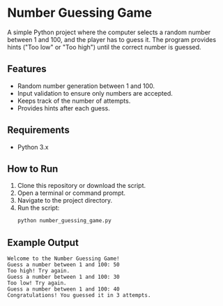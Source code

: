 # Number Guessing Game

A simple Python project where the computer selects a random number between 1 and 100, and the player has to guess it. The program provides hints ("Too low" or "Too high") until the correct number is guessed.

## Features
- Random number generation between 1 and 100.
- Input validation to ensure only numbers are accepted.
- Keeps track of the number of attempts.
- Provides hints after each guess.

## Requirements
- Python 3.x

## How to Run
1. Clone this repository or download the script.
2. Open a terminal or command prompt.
3. Navigate to the project directory.
4. Run the script:
   ```bash
   python number_guessing_game.py
   ```

## Example Output
```
Welcome to the Number Guessing Game!
Guess a number between 1 and 100: 50
Too high! Try again.
Guess a number between 1 and 100: 30
Too low! Try again.
Guess a number between 1 and 100: 40
Congratulations! You guessed it in 3 attempts.
```
